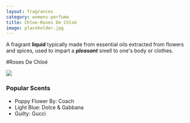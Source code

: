 ```yaml
---
layout: fragrances
category: womens-perfume
title: Chloe-Roses De Chloé
image: placeholder.jpg
---
```


A fragrant **liquid** typically made from essential oils extracted from flowers and spices, used to impart a ***pleasant*** smell to one's body or clothes.

#Roses De Chloé

![]({{site.baseurl}}/images/placeholder.jpg)

### Popular Scents

- Poppy Flower By: Coach
- Light Blue: Dolce & Gabbana
- Guilty: Gucci

